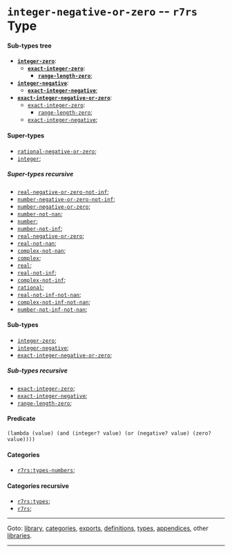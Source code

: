 

<a id='type__r7rs__integer-negative-or-zero'></a>

# `integer-negative-or-zero` -- `r7rs` Type


<a id='type__r7rs__integer-negative-or-zero__sub-types-tree'></a>

#### Sub-types tree

* **[`integer-zero`](../../r7rs/types/integer-zero.md#type__r7rs__integer-zero)**:
  * **[`exact-integer-zero`](../../r7rs/types/exact-integer-zero.md#type__r7rs__exact-integer-zero)**:
    * **[`range-length-zero`](../../r7rs/types/range-length-zero.md#type__r7rs__range-length-zero)**;
* **[`integer-negative`](../../r7rs/types/integer-negative.md#type__r7rs__integer-negative)**:
  * **[`exact-integer-negative`](../../r7rs/types/exact-integer-negative.md#type__r7rs__exact-integer-negative)**;
* **[`exact-integer-negative-or-zero`](../../r7rs/types/exact-integer-negative-or-zero.md#type__r7rs__exact-integer-negative-or-zero)**:
  * [`exact-integer-zero`](../../r7rs/types/exact-integer-zero.md#type__r7rs__exact-integer-zero):
    * [`range-length-zero`](../../r7rs/types/range-length-zero.md#type__r7rs__range-length-zero);
  * [`exact-integer-negative`](../../r7rs/types/exact-integer-negative.md#type__r7rs__exact-integer-negative);


<a id='type__r7rs__integer-negative-or-zero__super-types'></a>

#### Super-types

 * [`rational-negative-or-zero`](../../r7rs/types/rational-negative-or-zero.md#type__r7rs__rational-negative-or-zero);
 * [`integer`](../../r7rs/types/integer.md#type__r7rs__integer);


<a id='type__r7rs__integer-negative-or-zero__super-types-recursive'></a>

##### Super-types recursive

 * [`real-negative-or-zero-not-inf`](../../r7rs/types/real-negative-or-zero-not-inf.md#type__r7rs__real-negative-or-zero-not-inf);
 * [`number-negative-or-zero-not-inf`](../../r7rs/types/number-negative-or-zero-not-inf.md#type__r7rs__number-negative-or-zero-not-inf);
 * [`number-negative-or-zero`](../../r7rs/types/number-negative-or-zero.md#type__r7rs__number-negative-or-zero);
 * [`number-not-nan`](../../r7rs/types/number-not-nan.md#type__r7rs__number-not-nan);
 * [`number`](../../r7rs/types/number.md#type__r7rs__number);
 * [`number-not-inf`](../../r7rs/types/number-not-inf.md#type__r7rs__number-not-inf);
 * [`real-negative-or-zero`](../../r7rs/types/real-negative-or-zero.md#type__r7rs__real-negative-or-zero);
 * [`real-not-nan`](../../r7rs/types/real-not-nan.md#type__r7rs__real-not-nan);
 * [`complex-not-nan`](../../r7rs/types/complex-not-nan.md#type__r7rs__complex-not-nan);
 * [`complex`](../../r7rs/types/complex.md#type__r7rs__complex);
 * [`real`](../../r7rs/types/real.md#type__r7rs__real);
 * [`real-not-inf`](../../r7rs/types/real-not-inf.md#type__r7rs__real-not-inf);
 * [`complex-not-inf`](../../r7rs/types/complex-not-inf.md#type__r7rs__complex-not-inf);
 * [`rational`](../../r7rs/types/rational.md#type__r7rs__rational);
 * [`real-not-inf-not-nan`](../../r7rs/types/real-not-inf-not-nan.md#type__r7rs__real-not-inf-not-nan);
 * [`complex-not-inf-not-nan`](../../r7rs/types/complex-not-inf-not-nan.md#type__r7rs__complex-not-inf-not-nan);
 * [`number-not-inf-not-nan`](../../r7rs/types/number-not-inf-not-nan.md#type__r7rs__number-not-inf-not-nan);


<a id='type__r7rs__integer-negative-or-zero__sub-types'></a>

#### Sub-types

 * [`integer-zero`](../../r7rs/types/integer-zero.md#type__r7rs__integer-zero);
 * [`integer-negative`](../../r7rs/types/integer-negative.md#type__r7rs__integer-negative);
 * [`exact-integer-negative-or-zero`](../../r7rs/types/exact-integer-negative-or-zero.md#type__r7rs__exact-integer-negative-or-zero);


<a id='type__r7rs__integer-negative-or-zero__sub-types-recursive'></a>

##### Sub-types recursive

 * [`exact-integer-zero`](../../r7rs/types/exact-integer-zero.md#type__r7rs__exact-integer-zero);
 * [`exact-integer-negative`](../../r7rs/types/exact-integer-negative.md#type__r7rs__exact-integer-negative);
 * [`range-length-zero`](../../r7rs/types/range-length-zero.md#type__r7rs__range-length-zero);


<a id='type__r7rs__integer-negative-or-zero__predicate'></a>

#### Predicate

````
(lambda (value) (and (integer? value) (or (negative? value) (zero? value))))
````


<a id='type__r7rs__integer-negative-or-zero__categories'></a>

#### Categories

 * [`r7rs:types-numbers`](../../r7rs/categories/r7rs_3a_types-numbers.md#category__r7rs__r7rs_3a_types-numbers);


<a id='type__r7rs__integer-negative-or-zero__categories-recursive'></a>

#### Categories recursive

 * [`r7rs:types`](../../r7rs/categories/r7rs_3a_types.md#category__r7rs__r7rs_3a_types);
 * [`r7rs`](../../r7rs/categories/r7rs.md#category__r7rs__r7rs);

----

Goto: [library](../../r7rs/_index.md#library__r7rs), [categories](../../r7rs/categories/_index.md#toc__r7rs__categories), [exports](../../r7rs/exports/_index.md#toc__r7rs__exports), [definitions](../../r7rs/definitions/_index.md#toc__r7rs__definitions), [types](../../r7rs/types/_index.md#toc__r7rs__types), [appendices](../../r7rs/appendices/_index.md#toc__r7rs__appendices), other [libraries](../../_libraries.md#toc__libraries).

----

